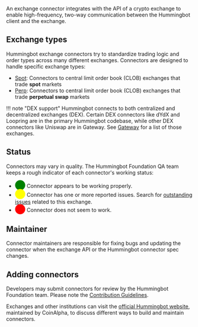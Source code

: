 An exchange connector integrates with the API of a crypto exchange to enable high-frequency, two-way communication between the Hummingbot client and the exchange.

## Exchange types

Hummingbot exchange connectors try to standardize trading logic and order types across many different exchanges. Connectors are designed to handle specific exchange types:

* [Spot](spot): Connectors to central limit order book (CLOB) exchanges that trade **spot** markets
* [Perp](perp): Connectors to central limit order book (CLOB) exchanges that trade **perpetual swap** markets

!!! note "DEX support"
    Hummingbot connects to both centralized and decentralized exchanges (DEX). Certain DEX connectors like dYdX and Loopring are in the primary Hummingbot codebase, while other DEX connectors like Uniswap are in Gateway. See [Gateway](/gateway) for a list of those exchanges.

## Status

Connectors may vary in quality. The Hummingbot Foundation QA team keeps a rough indicator of each connector's working status:

* <span style="color:green; font-size:20px">⬤</span> Connector appears to be working properly.
* <span style="color:yellow; font-size:20px">⬤</span> Connector has one or more reported issues. Search for [outstanding issues](https://github.com/hummingbot/hummingbot/issues) related to this exchange.
* <span style="color:red; font-size:20px">⬤</span> Connector does not seem to work.

## Maintainer

Connector maintainers are responsible for fixing bugs and updating the connector when the exchange API or the Hummingbot connector spec changes.

## Adding connectors

Developers may submit connectors for review by the Hummingbot Foundation team. Please note the [Contribution Guidelines](/developers/contributions/).

Exchanges and other institutions can visit the [official Hummingbot website](https://hummingbot.io), maintained by CoinAlpha, to discuss different ways to build and maintain connectors.
